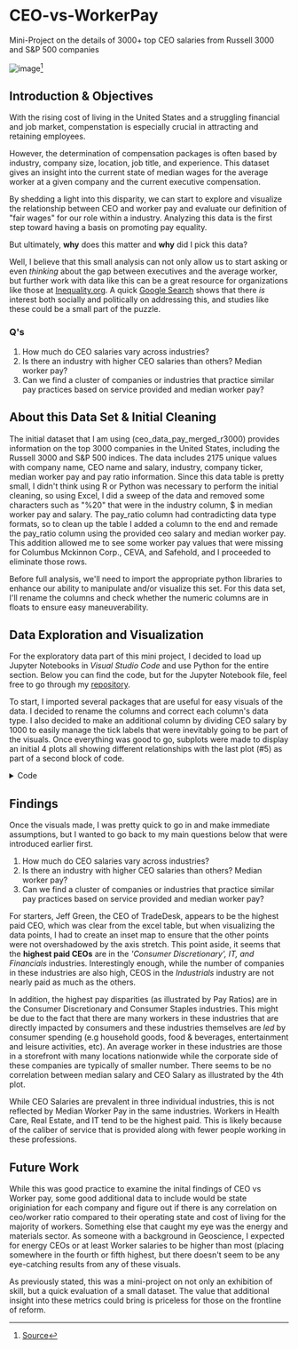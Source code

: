 # CEO-vs-WorkerPay 
Mini-Project on the details of 3000+ top CEO salaries from Russell 3000 and S&amp;P 500 companies

![image](https://static01.nyt.com/images/2019/08/19/business/19ROUNDTABLE-COMBO/19ROUNDTABLE-COMBO-superJumbo.jpg?quality=75&auto=webp)[^1]

[^1]: [Source](https://www.nytimes.com/2019/08/19/business/business-roundtable-ceos-corporations.html)

## Introduction & Objectives

With the rising cost of living in the United States and a struggling financial and job market, compenstation is especially crucial in attracting and retaining employees. 

However, the determination of compensation packages is often based by industry, company size, location, job title, and experience. This dataset gives an insight into the current state of median wages for the average worker at a given company and the current executive compensation. 

By shedding a light into this disparity, we can start to explore and visualize the relationship between CEO and worker pay and evaluate our definition of "fair wages" for our role within a industry. Analyzing this data is the first step toward having a basis on promoting pay equality. 

But ultimately, **why** does this matter and **why** did I pick this data?

Well, I believe that this small analysis can not only allow us to start asking or even *thinking* about the gap between executives and the average worker, but further work with data like this can be a great resource for organizations like those at [Inequality.org](https://inequality.org/action/corporate-pay-equity/). A quick [Google Search](https://www.google.com/search?q=ceo+vs+worker+pay&rlz=1C1VDKB_enUS981US981&sxsrf=AJOqlzVs5XLW8wrnwiQlFTRiAKrqLMsddg%3A1676401120509&ei=4NnrY6jHHue5qtsPgsWSqAc&oq=CEO+vs+w&gs_lcp=Cgxnd3Mtd2l6LXNlcnAQAxgAMgUIABCRAjIKCAAQgAQQFBCHAjIFCAAQgAQyBQgAEIAEMgUIABCABDIFCAAQgAQyBQgAEIAEMgkIABAWEB4Q8QQyCQgAEBYQHhDxBDIGCAAQFhAeOgQIIxAnOgsIABCABBCxAxCDATogCC4QgAQQsQMQgwEQxwEQ0QMQqAMQ0gMQiwMQ0gMQqAM6CAgAEIAEELEDOhQILhCABBCbAxCoAxCLAxCoAxCbAzoUCC4QgAQQsQMQxwEQ0QMQqAMQ0gM6HwguELEDEIMBEMcBENEDEKgDENIDEEMQiwMQ0gMQqAM6BAgAEEM6HwguELEDEIMBENIDEKgDEJsDEEMQiwMQ0gMQqAMQmwM6HQguEIAEELEDEJgDEJoDEKgDEIsDEJgDEJoDEKgDOgcIABCxAxBDOgoIABCxAxCDARBDOgwIABCxAxBDEEYQ-wFKBAhBGABKBAhGGABQAFjeD2DtFmgDcAF4AIABgwGIAdwIkgEDNS42mAEAoAEBuAECwAEB&sclient=gws-wiz-serp) shows that there *is* interest both socially and politically on addressing this, and studies like these could be a small part of the puzzle. 

### Q's
1. How much do CEO salaries vary across industries?
2. Is there an industry with higher CEO salaries than others? Median worker pay?
3. Can we find a cluster of companies or industries that practice similar pay practices based on service provided and median worker pay?

## About this Data Set & Initial Cleaning

The initial dataset that I am using (ceo_data_pay_merged_r3000) provides information on the top 3000 companies in the United States, including the Russell 3000 and S&P 500 indices. The data includes 2175 unique values with company name, CEO name and salary, industry, company ticker, median worker pay and pay ratio information. Since this data table is pretty small, I didn't think using R or Python was necessary to perform the initial cleaning, so using Excel, I did a sweep of the data and removed some characters such as "%20" that were in the industry column, $ in median worker pay and salary. The pay_ratio column had contradicting data type formats, so to clean up the table I added a column to the end and remade the pay_ratio column using the provided ceo salary and median worker pay. This addition allowed me to see some worker pay values that were missing for Columbus Mckinnon Corp., CEVA, and Safehold, and I proceeded to eliminate those rows.

Before full analysis, we'll need to import the appropriate python libraries to enhance our ability to manipulate and/or visualize this set. For this data set, I'll rename the columns and check whether the numeric columns are in floats to ensure easy maneuverability. 

## Data Exploration and Visualization

For the exploratory data part of this mini project, I decided to load up Jupyter Notebooks in *Visual Studio Code* and use Python for the entire section. Below you can find the code, but for the Jupyter Notebook file, feel free to go through my [repository](https://github.com/vicrene/CEO-vs-WorkerPay/blob/master/CEOvsPay.ipynb). 

To start, I imported several packages that are useful for easy visuals of the data. I decided to rename the columns and correct each column's data type. I also decided to make an additional column by dividing CEO salary by 1000 to easily manage the tick labels that were inevitably going to be part of the visuals. Once everything was good to go, subplots were made to display an initial 4 plots all showing different relationships with the last plot (#5) as part of a second block of code. 

<details><summary>Code</summary>
<p>

```
import matplotlib.pyplot as plt
import seaborn as sb
import numpy as np
import pandas as pd
from mpl_toolkits.axes_grid1.inset_locator import inset_axes
import warnings
warnings.simplefilter('ignore')

  
salary = pd.read_csv('ceo_data_pay_merged_r3000.csv')
salary = salary.rename(columns={
    'ticker':'Ticker',
    'company_name': 'Company Name',
    'median_worker_pay': 'Median Salary',
    'pay_ratio': 'Ratio',
    'ceo_name' : 'CEO',
    'salary' : 'CEO Salary',
    'industry' : 'Industry'
})

salary[['Median Salary', 'CEO Salary']] = salary[['Median Salary', 'CEO Salary']].astype('float')
salary['CEO Salary (Thousands)'] = salary['CEO Salary'] / 1000
  
salary.head()
salary.dtypes  

print(salary.corr())
  

dataplot = sb.heatmap(salary.corr(), cmap="YlGnBu", annot = True)
##quick heatmap does not give any useful information due to it being a small data set with mostly non quantifiable data   
  
#setting color palette for seaborn graphs

sb.set_palette('rocket')
sb.set_style('darkgrid')
sb.set_context('notebook')

#setting color palette for seaborn graphs

sb.set_palette('rocket')
sb.set_style('darkgrid')
sb.set_context('notebook')

#setting subplots for a whole data figure to display different data inferences

fig, ((ax1, ax2), (ax3, ax4)) = plt.subplots(2, 2, figsize = (27,15))
fig.suptitle('Exploratory Data Analyis', fontsize='35')

sb.countplot(y='Industry', data=salary, ax=ax1, palette='rocket')
ax1.set_xlabel('Number of Companies')
ax1.set_ylabel(None)
ax1.set_title('Number of Companies by Industry')

sb.barplot(y='Industry', x='Ratio', data=salary, ax=ax2, orient="h", errorbar=None, palette='rocket')
ax2.set_ylabel(None)
ax2.set_title('Pay Ratios by Industries')

sb.stripplot(y='Industry', x='CEO Salary (Thousands)', data=salary, ax=ax3, palette='rocket')
ax3.set_title('CEO Salary by Industry')
ax3.set_ylabel(None)
ax3.set_xlim(0,300000)

#adding an inset to my subplot for Jeff Green's salary which overshadows the distribution of the rest of the salaries
axins = inset_axes(ax3, width=3.5, height=1.5, loc=4, borderpad=3.5)
labels=[5000000,6000000,7000000,8000000,9000000]
sb.stripplot(y='Industry', x='CEO Salary (Thousands)', data=salary, ax=axins)
axins.set_xlim(500000,900000)
for axi in [axins]:
    axi.set_xlabel(None)
    axi.set_ylabel(None)
    axi.get_yaxis().set_visible(False)
axi.annotate(
        'J. Green (Comm. Services)', xy=(834000,2.3), xytext=(350000,6),
        arrowprops=dict(facecolor='black', shrink=0.05)
    )

sb.scatterplot(y='CEO Salary (Thousands)', x='Median Salary', hue='Industry', data=salary, ax=ax4, marker='.', palette='rocket')
ax4.ticklabel_format(useOffset=False, style='plain')
ax4.set_xlim(0,130000)
ax4.set_ylim(0,350000)
ax4.set_title('CEO Salary vs Median Salary')


plt.show()

  
 ```
![image](https://user-images.githubusercontent.com/72219431/218628703-24a7e275-1b43-4c68-9654-2b85c617a513.png)
 
```
#adding one last graph for data exploration

industry_median = salary.groupby('Industry')['Median Salary'].median().sort_values().index

fig, (ax1) = plt.subplots(1, figsize=(8,8))
sb.stripplot(y='Industry', x='Median Salary', data=salary, palette='rocket', ax=ax1, order=industry_median)
plt.ticklabel_format(style='plain', axis='x')
ax1.set_title('Median Salary by Industry')

plt.show()
  
```
![image](https://user-images.githubusercontent.com/72219431/218812294-55b0d15c-b169-4b4e-9de8-2240bd777b98.png)

  
  
</p>
</details>

## Findings

Once the visuals made, I was pretty quick to go in and make immediate assumptions, but I wanted to go back to my main questions below that were introduced earlier first.

1. How much do CEO salaries vary across industries?
2. Is there an industry with higher CEO salaries than others? Median worker pay?
3. Can we find a cluster of companies or industries that practice similar pay practices based on service provided and median worker pay?

For starters, Jeff Green, the CEO of TradeDesk, appears to be the highest paid CEO, which was clear from the excel table, but when visualizing the data points, I had to create an inset map to ensure that the other points were not overshadowed by the axis stretch. This point aside, it seems that the **highest paid CEOs** are in the *'Consumer Discretionary', IT, and Financials* industries. Interestingly enough, while the number of companies in these industries are also high, CEOS in the *Industrials* industry are not nearly paid as much as the others. 

In addition, the highest pay disparities (as illustrated by Pay Ratios) are in the Consumer Discretionary and Consumer Staples industries. This might be due to the fact that there are many workers in these industries that are directly impacted by consumers and these industries themselves are *led* by consumer spending (e.g household goods, food & beverages, entertainment and leisure activities, etc). An average worker in these industries are those in a storefront with many locations nationwide while the corporate side of these companies are typically of smaller number. There seems to be no correlation between median salary and CEO Salary as illustrated by the 4th plot. 

While CEO Salaries are prevalent in three individual industries, this is not reflected by Median Worker Pay in the same industries. Workers in Health Care, Real Estate, and IT tend to be the highest paid. This is likely because of the caliber of service that is provided along with fewer people working in these professions. 


## Future Work

While this was good practice to examine the inital findings of CEO vs Worker pay, some good additional data to include would be state originiation for each company and figure out if there is any correlation on ceo/worker ratio compared to their operating state and cost of living for the majority of workers.  Something else that caught my eye was the energy and materials sector. As someone with a background in Geoscience, I expected for energy CEOs or at least Worker salaries to be higher than most (placing somewhere in the fourth or fifth highest, but there doesn't seem to be any eye-catching results from any of these visuals. 

As previously stated, this was a mini-project on not only an exhibition of skill, but a quick evaluation of a small dataset. The value that additional insight into these metrics could bring is priceless for those on the frontline of reform.

